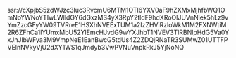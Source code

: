 ssr://cXpjbS5zdWJzc3Iuc3RvcmU6MTM1OTI6YXV0aF9hZXMxMjhfbWQ1OmNoYWNoYTIwLWlldGY6dGxzMS4yX3RpY2tldF9hdXRoOlJUVnNiek5hLz9vYmZzcGFyYW09TVRreE1HSXhNVEExTUM1a2IzZHViRzloWkM1M2FXNWtiM2R6ZFhCa1lYUmxMbU52YlEmcHJvdG9wYXJhbT1NVEV3TlRBNlpHdG5Va0YxJnJlbWFya3M9VmpNeE1EanBwcG5tdUs4Z2ZDQjRNaTR3SUMwZ01UTTFPVElnNVkyVjU2dXY1WS1qJmdyb3VwPVNuVnpkRkJ5YjNoNQ
